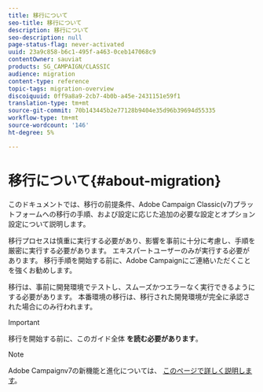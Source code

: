 ```yaml
---
title: 移行について
seo-title: 移行について
description: 移行について
seo-description: null
page-status-flag: never-activated
uuid: 23a9c858-b6c1-495f-a463-0ceb147068c9
contentOwner: sauviat
products: SG_CAMPAIGN/CLASSIC
audience: migration
content-type: reference
topic-tags: migration-overview
discoiquuid: 0ff9a8a9-2cb7-4b0b-a45e-2431151e59f1
translation-type: tm+mt
source-git-commit: 70b143445b2e77128b9404e35d96b39694d55335
workflow-type: tm+mt
source-wordcount: '146'
ht-degree: 5%

---
```



# 移行について{#about-migration}

このドキュメントでは、移行の前提条件、Adobe Campaign Classic(v7)プラットフォームへの移行の手順、および設定に応じた追加の必要な設定とオプション設定について説明します。

移行プロセスは慎重に実行する必要があり、影響を事前に十分に考慮し、手順を厳密に実行する必要があります。 エキスパートユーザーのみが実行する必要があります。 移行手順を開始する前に、Adobe Campaignにご連絡いただくことを強くお勧めします。

移行は、事前に開発環境でテストし、スムーズかつエラーなく実行できるようにする必要があります。 本番環境の移行は、移行された開発環境が完全に承認された場合にのみ行われます。

>[!IMPORTANT]
>
>移行を開始する前に、このガイド全体 **を読む必要があります**。

>[!NOTE]
>
>Adobe Campaignv7の新機能と進化については、 [このページで詳しく説明します](../../rn/using/latest-release.md)。
